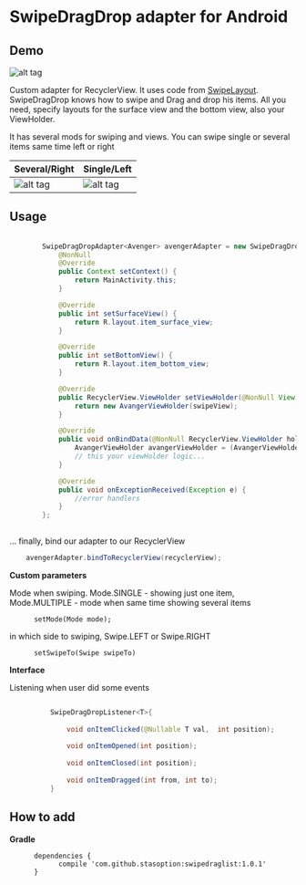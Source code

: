 # SwipeDragDrop adapter for Android

## Demo
![alt tag](https://media.giphy.com/media/kFNOmzKEZI1u8sQZzo/giphy.gif)

Custom adapter for RecyclerView. It uses code from  [SwipeLayout](https://github.com/daimajia/AndroidSwipeLayout).
SwipeDragDrop knows how to swipe and Drag and drop his items. 
All you need, specify layouts for the surface view and the bottom view, also your ViewHolder.

It has several mods for swiping and views. You can swipe single or several items same time left or right

Several/Right | Single/Left
------------ | -------------
![alt tag](https://media.giphy.com/media/QfGO9qSSqpP0fly0ht/giphy.gif) | ![alt tag](https://media.giphy.com/media/i3ZfZOcN68CGP9z1bk/giphy.gif)


## Usage
```java
          
        SwipeDragDropAdapter<Avenger> avengerAdapter = new SwipeDragDropAdapter<Avenger>() {
            @NonNull
            @Override
            public Context setContext() {
                return MainActivity.this;
            }

            @Override
            public int setSurfaceView() {
                return R.layout.item_surface_view;
            }

            @Override
            public int setBottomView() {
                return R.layout.item_bottom_view;
            }

            @Override
            public RecyclerView.ViewHolder setViewHolder(@NonNull View swipeView) {
                return new AvangerViewHolder(swipeView);
            }

            @Override
            public void onBindData(@NonNull RecyclerView.ViewHolder holder, Avenger val, int position) {
                AvangerViewHolder avangerViewHolder = (AvangerViewHolder) holder;
                // this your viewHolder logic...
            }

            @Override
            public void onExceptionReceived(Exception e) {
                //error handlers
            }
        };
   
```     

... finally, bind our adapter to our RecyclerView

```java
    avengerAdapter.bindToRecyclerView(recyclerView);

```

**Custom parameters**<br />

Mode when swiping. Mode.SINGLE - showing just one item, Mode.MULTIPLE - mode when same time showing several items

          setMode(Mode mode); 
          
in which side to swiping, Swipe.LEFT or Swipe.RIGHT  

          setSwipeTo(Swipe swipeTo)
          
**Interface**<br />   

Listening when user did some events

```java

          SwipeDragDropListener<T>{    
          
              void onItemClicked(@Nullable T val,  int position);
              
              void onItemOpened(int position);
              
              void onItemClosed(int position);
              
              void onItemDragged(int from, int to);
          }

```
          
          
## How to add

**Gradle**<br />

```
      dependencies {
            compile 'com.github.stasoption:swipedraglist:1.0.1'
      }
```

